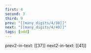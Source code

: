 ```yaml
---
first: 4
second: 3
third: 9
prev: "[[many_digits/4/38]]"
next: "[[many_digits/4/40]]"
tags: [odd]
---
```

prev2-in-text: [[37]]
next2-in-text: [[41]]
